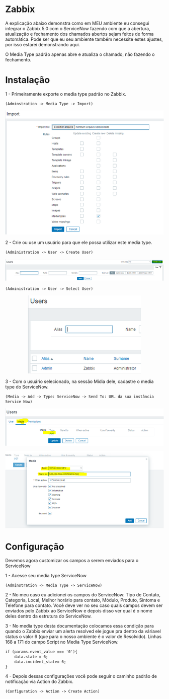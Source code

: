 # Zabbix
A explicação abaixo demonstra como em MEU ambiente eu consegui integrar o Zabbix 5.0 com o ServiceNow fazendo com que a abertura, atualização e fechamento dos chamados abertos sejam feitos de forma automática. Pode ser que eu seu ambiente também necessite estes ajustes, por isso estarei demonstrando aqui.

O Media Type padrão apenas abre e atualiza o chamado, não fazendo o fechamento.

# Instalação

1 - Primeiramente exporte o media type padrão no Zabbix.

    (Adminstration -> Media Type -> Import)
    
<p align="center">
	<img src="images/ZabbixSN1.0.PNG">
</p>
    
    
2 - Crie ou use um usuário para que ele possa utilizar este media type.

    (Administration -> User -> Create User)
    
<p align="center">
	<img src="images/ZabbixSN1.1.PNG">
</p>

    (Administration -> User -> Select User)
    
<p align="center">
	<img src="images/ZabbixSN1.2.PNG">
</p>
    
3 - Com o usuário selecionado, na sessão Midia dele, cadastre o media type do ServiceNow.

    (Media -> Add -> Type: ServiceNow -> Send To: URL da sua instância Service Now)
    
<p align="center">
	<img src="images/ZabbixSN1.3.PNG">
</p>

<p align="center">
	<img src="images/ZabbixSN1.4.PNG">
</p>
    

# Configuração

Devemos agora customizar os campos a serem enviados para o ServiceNow

1 - Acesse seu media type ServiceNow

    (Adminstration -> Media Type -> ServiceNow)
    
2 - No meu caso eu adicionei os campos do ServiceNow: Tipo de Contato, Categoria, Local, Melhor horário para contato, Módulo, Produto, Sintoma e Telefone para contato.
Você deve ver no seu caso quais campos devem ser enviados pelo Zabbix ao ServiceNow e depois disso ver qual é o nome deles dentro da estrutura do ServiceNow.

3 - No media type desta documentação colocamos essa condição para quando o Zabbix enviar um alerta resolved ele jogue pra dentro da váriavel status o valor 6 (que para o nosso ambiente é o valor de Resolvido). Linhas 168 a 171 do campo Script no Media Type ServiceNow.

	if (params.event_value === '0'){
		data.state = 6;
		data.incident_state= 6;
	}

4 - Depois dessas configurações você pode seguir o caminho padrão de notificação via Action do Zabbix.

    (Configuration -> Action -> Create Action)
